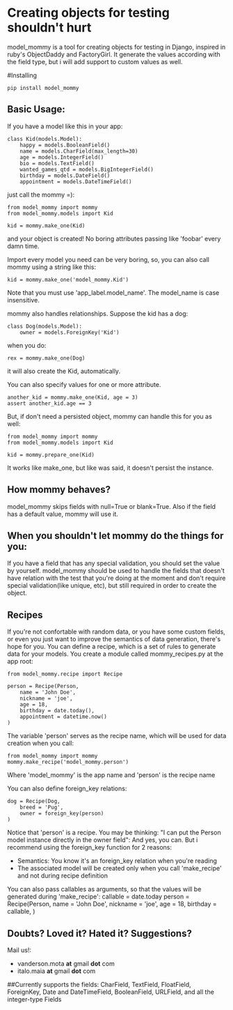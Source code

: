 # Creating objects for testing shouldn't hurt

model_mommy is a tool for creating objects for testing in Django, inspired in ruby's ObjectDaddy and FactoryGirl.
It generate the values according with the field type, but i will add support to custom values as well.


#Installing

    pip install model_mommy

## Basic Usage:

If you have a model like this in your app:

    class Kid(models.Model):
        happy = models.BooleanField()
        name = models.CharField(max_length=30)
        age = models.IntegerField()
        bio = models.TextField()
        wanted_games_qtd = models.BigIntegerField()
        birthday = models.DateField()
        appointment = models.DateTimeField()

just call the mommy =):

    from model_mommy import mommy
    from model_mommy.models import Kid

    kid = mommy.make_one(Kid)


and your object is created! No boring attributes passing like 'foobar' every damn time.

Import every model you need can be very boring, so, you can also call mommy using a string like this:

    kid = mommy.make_one('model_mommy.Kid')

Note that you must use 'app_label.model_name'. The model_name is case insensitive.

mommy also handles relationships. Suppose the kid has a dog:

    class Dog(models.Model):
        owner = models.ForeignKey('Kid')

when you do:

    rex = mommy.make_one(Dog)

it will also create the Kid, automatically.

You can also specify values for one or more attribute.

    another_kid = mommy.make_one(Kid, age = 3)
    assert another_kid.age == 3

But, if don't need a persisted object, mommy can handle this for you as well:

    from model_mommy import mommy
    from model_mommy.models import Kid

    kid = mommy.prepare_one(Kid)

It works like make_one, but like was said, it doesn't persist the instance.

## How mommy behaves?

model_mommy skips fields with null=True or blank=True. Also if the field has a default value, mommy will use it.

## When you shouldn't let mommy do the things for you:

If you have a field that has any special validation, you should set the value by yourself.
model_mommy should be used to handle the fields that doesn't have relation with the test that you're doing at the moment and don't require special validation(like unique, etc), but still required in order to create the object.

## Recipes
If you're not confortable with random data, or you have some custom fields, or even you just want to improve the semantics of data generation, there's hope for you.
You can define a recipe, which is a set of rules to generate data for your models. You create a module called mommy_recipes.py at the app root:

    from model_mommy.recipe import Recipe

    person = Recipe(Person,
        name = 'John Doe',
        nickname = 'joe',
        age = 18,
        birthday = date.today(),
        appointment = datetime.now()
    )

The variable 'person' serves as the recipe name, which will be used for data creation when you call:

    from model_mommy import mommy
    mommy.make_recipe('model_mommy.person')

Where 'model_mommy' is the app name and 'person' is the recipe name

You can also define foreign_key relations:

    dog = Recipe(Dog,
        breed = 'Pug',
        owner = foreign_key(person)
    )

Notice that 'person' is a recipe. You may be thinking: "I can put the Person model instance directly in the owner field": And yes, you can. But i recommend using the foreign_key function for 2 reasons:

  * Semantics: You know it's an foreign_key relation when you're reading
  * The associated model will be created only when you call 'make_recipe' and not during recipe definition

You can also pass callables as arguments, so that the values will be generated during 'make_recipe':
    callable = date.today
    person = Recipe(Person,
        name = 'John Doe',
        nickname = 'joe',
        age = 18,
        birthday = callable,
    )


## Doubts? Loved it? Hated it? Suggestions?

Mail us!:

 *  vanderson.mota **at** gmail **dot** com
 *  italo.maia **at** gmail **dot** com

##Currently supports the fields:
CharField, TextField, FloatField, ForeignKey, Date and DateTimeField, BooleanField, URLField, and all the integer-type Fields

